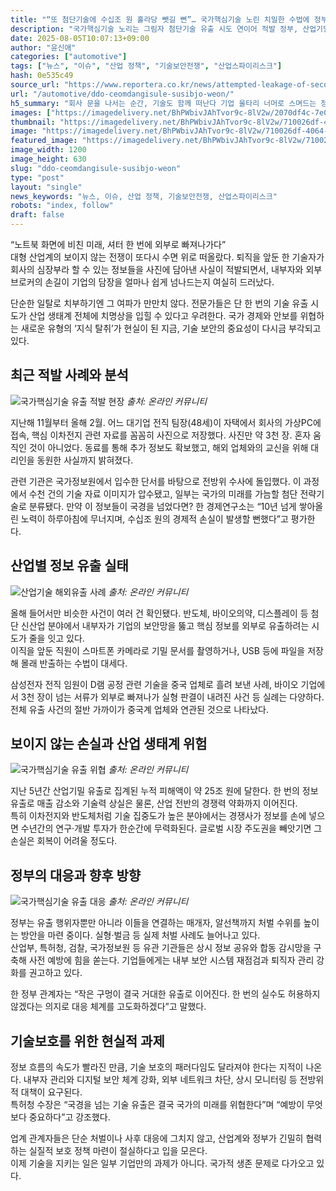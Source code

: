 ```yaml
---
title: "“또 첨단기술에 수십조 원 홀라당 뺏길 뻔”… 국가핵심기술 노린 치밀한 수법에 정부 ‘비상’"
description: "국가핵심기술 노리는 그림자 첨단기술 유출 시도 연이어 적발 정부, 산업기밀 보호 총력 대응 중 ..."
date: 2025-08-05T10:07:13+09:00
author: "윤신애"
categories: ["automotive"]
tags: ["뉴스", "이슈", "산업 정책", "기술보안전쟁", "산업스파이리스크"]
hash: 0e535c49
source_url: "https://www.reportera.co.kr/news/attempted-leakage-of-secondary-battery-technology-overseas/"
url: "/automotive/ddo-ceomdangisule-susibjo-weon/"
h5_summary: "회사 문을 나서는 순간, 기술도 함께 떠난다 기업 울타리 너머로 스며드는 정보 사냥꾼들"
images: ["https://imagedelivery.net/BhPWbivJAhTvor9c-8lV2w/2070df4c-7e08-425d-a764-0701f6e4b700/public", "https://imagedelivery.net/BhPWbivJAhTvor9c-8lV2w/33205308-eeb0-4f02-b368-9b5f63a15e00/public", "https://imagedelivery.net/BhPWbivJAhTvor9c-8lV2w/6ea55830-cde1-4dcc-f911-0f95a9521300/public", "https://imagedelivery.net/BhPWbivJAhTvor9c-8lV2w/6ffde8ce-3b80-4e6d-dd1f-ae5eb413f900/public", "https://imagedelivery.net/BhPWbivJAhTvor9c-8lV2w/710026df-4064-4aee-924f-c472c939df00/public"]
thumbnail: "https://imagedelivery.net/BhPWbivJAhTvor9c-8lV2w/710026df-4064-4aee-924f-c472c939df00/public"
image: "https://imagedelivery.net/BhPWbivJAhTvor9c-8lV2w/710026df-4064-4aee-924f-c472c939df00/public"
featured_image: "https://imagedelivery.net/BhPWbivJAhTvor9c-8lV2w/710026df-4064-4aee-924f-c472c939df00/public"
image_width: 1200
image_height: 630
slug: "ddo-ceomdangisule-susibjo-weon"
type: "post"
layout: "single"
news_keywords: "뉴스, 이슈, 산업 정책, 기술보안전쟁, 산업스파이리스크"
robots: "index, follow"
draft: false
---
```


“노트북 화면에 비친 미래, 셔터 한 번에 외부로 빠져나가다”  
대형 산업계의 보이지 않는 전쟁이 또다시 수면 위로 떠올랐다. 퇴직을 앞둔 한 기술자가 회사의 심장부라 할 수 있는 정보들을 사진에 담아낸 사실이 적발되면서, 내부자와 외부 브로커의 손길이 기업의 담장을 얼마나 쉽게 넘나드는지 여실히 드러났다. 

단순한 일탈로 치부하기엔 그 여파가 만만치 않다. 전문가들은 단 한 번의 기술 유출 시도가 산업 생태계 전체에 치명상을 입힐 수 있다고 우려한다. 국가 경제와 안보를 위협하는 새로운 유형의 ‘지식 탈취’가 현실이 된 지금, 기술 보안의 중요성이 다시금 부각되고 있다.

## 최근 적발 사례와 분석

![국가핵심기술 유출 적발 현장](https://imagedelivery.net/BhPWbivJAhTvor9c-8lV2w/6ea55830-cde1-4dcc-f911-0f95a9521300/public)
*출처: 온라인 커뮤니티*


지난해 11월부터 올해 2월. 어느 대기업 전직 팀장(48세)이 자택에서 회사의 가상PC에 접속, 핵심 이차전지 관련 자료를 꼼꼼히 사진으로 저장했다. 사진만 약 3천 장. 혼자 움직인 것이 아니었다. 동료를 통해 추가 정보도 확보했고, 해외 업체와의 교신을 위해 대리인을 동원한 사실까지 밝혀졌다.  

관련 기관은 국가정보원에서 입수한 단서를 바탕으로 전방위 수사에 돌입했다. 이 과정에서 수천 건의 기술 자료 이미지가 압수됐고, 일부는 국가의 미래를 가늠할 첨단 전략기술로 분류됐다. 만약 이 정보들이 국경을 넘었다면? 한 경제연구소는 “10년 넘게 쌓아올린 노력이 하루아침에 무너지며, 수십조 원의 경제적 손실이 발생할 뻔했다”고 평가한다.

## 산업별 정보 유출 실태

![산업기술 해외유출 사례](https://imagedelivery.net/BhPWbivJAhTvor9c-8lV2w/2070df4c-7e08-425d-a764-0701f6e4b700/public)
*출처: 온라인 커뮤니티*


올해 들어서만 비슷한 사건이 여러 건 확인됐다. 반도체, 바이오의약, 디스플레이 등 첨단 신산업 분야에서 내부자가 기업의 보안망을 뚫고 핵심 정보를 외부로 유출하려는 시도가 줄을 잇고 있다.  
이직을 앞둔 직원이 스마트폰 카메라로 기밀 문서를 촬영하거나, USB 등에 파일을 저장해 몰래 반출하는 수법이 대세다.

삼성전자 전직 임원이 D램 공정 관련 기술을 중국 업체로 흘려 보낸 사례, 바이오 기업에서 3천 장이 넘는 서류가 외부로 빠져나가 실형 판결이 내려진 사건 등 실례는 다양하다. 전체 유출 사건의 절반 가까이가 중국계 업체와 연관된 것으로 나타났다.

## 보이지 않는 손실과 산업 생태계 위험

![국가핵심기술 유출 위협](https://imagedelivery.net/BhPWbivJAhTvor9c-8lV2w/6ffde8ce-3b80-4e6d-dd1f-ae5eb413f900/public)
*출처: 온라인 커뮤니티*


지난 5년간 산업기밀 유출로 집계된 누적 피해액이 약 25조 원에 달한다. 한 번의 정보 유출로 매출 감소와 기술력 상실은 물론, 산업 전반의 경쟁력 약화까지 이어진다.  
특히 이차전지와 반도체처럼 기술 집중도가 높은 분야에서는 경쟁사가 정보를 손에 넣으면 수년간의 연구·개발 투자가 한순간에 무력화된다. 글로벌 시장 주도권을 빼앗기면 그 손실은 회복이 어려울 정도다.

## 정부의 대응과 향후 방향

![국가핵심기술 유출 대응](https://imagedelivery.net/BhPWbivJAhTvor9c-8lV2w/33205308-eeb0-4f02-b368-9b5f63a15e00/public)
*출처: 온라인 커뮤니티*


정부는 유출 행위자뿐만 아니라 이들을 연결하는 매개자, 알선책까지 처벌 수위를 높이는 방안을 마련 중이다. 실형·벌금 등 실제 처벌 사례도 늘어나고 있다.  
산업부, 특허청, 검찰, 국가정보원 등 유관 기관들은 상시 정보 공유와 합동 감시망을 구축해 사전 예방에 힘을 쏟는다. 기업들에게는 내부 보안 시스템 재점검과 퇴직자 관리 강화를 권고하고 있다.

한 정부 관계자는 “작은 구멍이 결국 거대한 유출로 이어진다. 한 번의 실수도 허용하지 않겠다는 의지로 대응 체계를 고도화하겠다”고 말했다.

## 기술보호를 위한 현실적 과제

정보 흐름의 속도가 빨라진 만큼, 기술 보호의 패러다임도 달라져야 한다는 지적이 나온다. 내부자 관리와 디지털 보안 체계 강화, 외부 네트워크 차단, 상시 모니터링 등 전방위적 대책이 요구된다.  
특허청 수장은 “국경을 넘는 기술 유출은 결국 국가의 미래를 위협한다”며 “예방이 무엇보다 중요하다”고 강조했다.

업계 관계자들은 단순 처벌이나 사후 대응에 그치지 않고, 산업계와 정부가 긴밀히 협력하는 실질적 보호 정책 마련이 절실하다고 입을 모은다.  
이제 기술을 지키는 일은 일부 기업만의 과제가 아니다. 국가적 생존 문제로 다가오고 있다.
